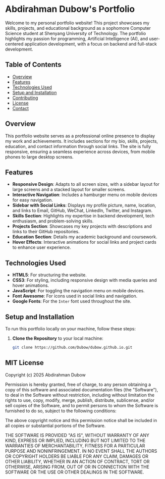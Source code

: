 # Abdirahman Dubow's Portfolio

Welcome to my personal portfolio website! This project showcases my skills, projects, and educational background as a sophomore Computer Science student at Shenyang University of Technology. The portfolio highlights my passion for programming, Artificial Intelligence (AI), and user-centered application development, with a focus on backend and full-stack development.

## Table of Contents
- [Overview](#overview)
- [Features](#features)
- [Technologies Used](#technologies-used)
- [Setup and Installation](#setup-and-installation)
- [Contributing](#contributing)
- [License](#license)
- [Contact](#contact)

## Overview
This portfolio website serves as a professional online presence to display my work and achievements. It includes sections for my bio, skills, projects, education, and contact information through social links. The site is fully responsive, ensuring a seamless experience across devices, from mobile phones to large desktop screens.

## Features
- **Responsive Design**: Adapts to all screen sizes, with a sidebar layout for large screens and a stacked layout for smaller screens.
- **Interactive Navigation**: Includes a hamburger menu on mobile devices for easy navigation.
- **Sidebar with Social Links**: Displays my profile picture, name, location, and links to Email, GitHub, WeChat, LinkedIn, Twitter, and Instagram.
- **Skills Section**: Highlights my expertise in backend development, tech enthusiasm, and problem-solving skills.
- **Projects Section**: Showcases my key projects with descriptions and links to their GitHub repositories.
- **Education Section**: Details my academic background and coursework.
- **Hover Effects**: Interactive animations for social links and project cards to enhance user experience.

## Technologies Used
- **HTML5**: For structuring the website.
- **CSS3**: For styling, including responsive design with media queries and hover animations.
- **JavaScript**: For toggling the navigation menu on mobile devices.
- **Font Awesome**: For icons used in social links and navigation.
- **Google Fonts**: For the `Inter` font used throughout the site.

## Setup and Installation
To run this portfolio locally on your machine, follow these steps:

1. **Clone the Repository** to your local machine:
   ```bash
   git clone https://github.com/Dubow/dubow.github.io.git
   ```
## MIT License

Copyright (c) 2025 Abdirahman Dubow

Permission is hereby granted, free of charge, to any person obtaining a copy
of this software and associated documentation files (the "Software"), to deal
in the Software without restriction, including without limitation the rights
to use, copy, modify, merge, publish, distribute, sublicense, and/or sell
copies of the Software, and to permit persons to whom the Software is
furnished to do so, subject to the following conditions:

The above copyright notice and this permission notice shall be included in all
copies or substantial portions of the Software.

THE SOFTWARE IS PROVIDED "AS IS", WITHOUT WARRANTY OF ANY KIND, EXPRESS OR
IMPLIED, INCLUDING BUT NOT LIMITED TO THE WARRANTIES OF MERCHANTABILITY,
FITNESS FOR A PARTICULAR PURPOSE AND NONINFRINGEMENT. IN NO EVENT SHALL THE
AUTHORS OR COPYRIGHT HOLDERS BE LIABLE FOR ANY CLAIM, DAMAGES OR OTHER
LIABILITY, WHETHER IN AN ACTION OF CONTRACT, TORT OR OTHERWISE, ARISING FROM,
OUT OF OR IN CONNECTION WITH THE SOFTWARE OR THE USE OR OTHER DEALINGS IN THE
SOFTWARE.

